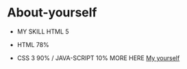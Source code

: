 # About-yourself
- MY SKILL HTML 5
+ HTML 78%
* CSS 3 90%
/ JAVA-SCRIPT 10%
MORE HERE [My yourself](http://127.0.0.1:5501/)
